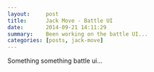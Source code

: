 ```yaml
---
layout:     post
title:      Jack Move - Battle UI
date:       2014-09-21 14:11:29
summary:    Been working on the battle UI...
categories: [posts, jack-move]
---
```


Something something battle ui...
